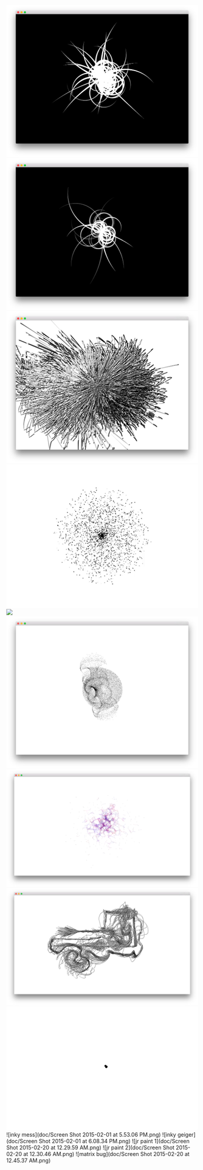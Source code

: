 <img src="doc/Screen Shot 2014-11-30 at 7.32.27 PM.png" />

<img src="doc/Screen Shot 2014-11-30 at 7.36.53 PM.png" />

<img src="doc/Screen Shot 2014-11-30 at 9.23.28 PM.png" />
<img src="doc/explosion.gif" />
<img src="doc/inky_animation2.gif" />
<img src="doc/Screen Shot 2014-12-02 at 2.26.06 PM.png" />
<img src="doc/Screen Shot 2014-12-02 at 3.30.41 PM.png" />
<img src="doc/Screen Shot 2014-12-02 at 4.18.07 PM.png" />
<img src="doc/splasher.gif" />
![inky mess](doc/Screen Shot 2015-02-01 at 5.53.06 PM.png)
![inky geiger](doc/Screen Shot 2015-02-01 at 6.08.34 PM.png)
![jr paint 1](doc/Screen Shot 2015-02-20 at 12.29.59 AM.png)
![jr paint 2](doc/Screen Shot 2015-02-20 at 12.30.46 AM.png)
![matrix bug](doc/Screen Shot 2015-02-20 at 12.45.37 AM.png)